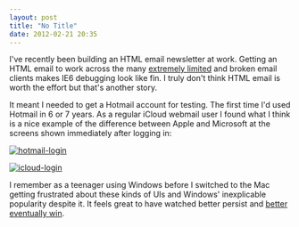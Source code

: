 ```yaml
---
layout: post
title: "No Title"
date: 2012-02-21 20:35
---
```


I've recently been building an HTML email newsletter at work. Getting an HTML email to work across the many [extremely limited](http://www.campaignmonitor.com/css/) and broken email clients makes IE6 debugging look like fin. I truly don't think HTML email is worth the effort but that's another story.

It meant I needed to get a Hotmail account for testing. The first time I'd used Hotmail in 6 or 7 years. As a regular iCloud webmail user I found what I think is a nice example of the difference between Apple and Microsoft at the screens shown immediately after logging in:

<a href="http://static.jimwhimpey.com/blog/hotmail-login-large.png"><img src="http://static.jimwhimpey.com/blog/hotmail-login-small.png" alt="hotmail-login" class="no-border"></a>

<a href="http://static.jimwhimpey.com/blog/icloud-login-large.png"><img src="http://static.jimwhimpey.com/blog/icloud-login-small.png" alt="icloud-login" class="no-border"></a>

I remember as a teenager using Windows before I switched to the Mac getting frustrated about these kinds of UIs and Windows' inexplicable popularity despite it. It feels great to have watched better persist and [better eventually win](http://www.wolframalpha.com/input/?i=MSFT%2C+AAPL).